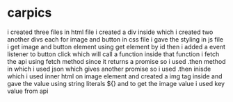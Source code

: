 # carpics
i created three files in html file i created a div inside which i created two another divs each for image and button in css file i gave the styling in js file
i get image and button element using get element by id then i added a event listener to button click which will call a function inside that function
i fetch the api using fetch method since it returns a promise so i used .then method in which i used json which gives another promise so i used .then inisde which
i used inner html on image element and created a img tag inside and gave the value using string literals ${} and to get the image value i used key value from api  
